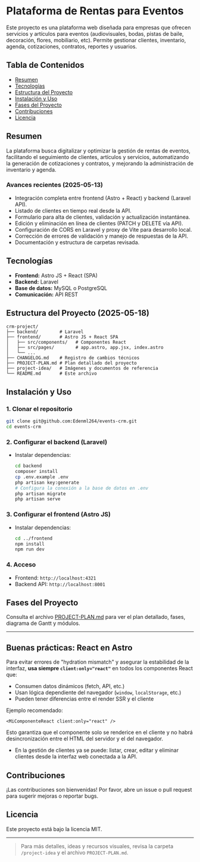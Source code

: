 # Plataforma de Rentas para Eventos

Este proyecto es una plataforma web diseñada para empresas que ofrecen servicios y artículos para eventos (audiovisuales, bodas, pistas de baile, decoración, flores, mobiliario, etc). Permite gestionar clientes, inventario, agenda, cotizaciones, contratos, reportes y usuarios.

## Tabla de Contenidos
- [Resumen](#resumen)
- [Tecnologías](#tecnologías)
- [Estructura del Proyecto](#estructura-del-proyecto)
- [Instalación y Uso](#instalación-y-uso)
- [Fases del Proyecto](#fases-del-proyecto)
- [Contribuciones](#contribuciones)
- [Licencia](#licencia)

## Resumen
La plataforma busca digitalizar y optimizar la gestión de rentas de eventos, facilitando el seguimiento de clientes, artículos y servicios, automatizando la generación de cotizaciones y contratos, y mejorando la administración de inventario y agenda.

### Avances recientes (2025-05-13)
- Integración completa entre frontend (Astro + React) y backend (Laravel API).
- Listado de clientes en tiempo real desde la API.
- Formulario para alta de clientes, validación y actualización instantánea.
- Edición y eliminación en línea de clientes (PATCH y DELETE vía API).
- Configuración de CORS en Laravel y proxy de Vite para desarrollo local.
- Corrección de errores de validación y manejo de respuestas de la API.
- Documentación y estructura de carpetas revisada.

## Tecnologías
- **Frontend:** Astro JS + React (SPA)
- **Backend:** Laravel
- **Base de datos:** MySQL o PostgreSQL
- **Comunicación:** API REST

## Estructura del Proyecto (2025-05-18)
```
crm-project/
├── backend/        # Laravel
├── frontend/       # Astro JS + React SPA
│   ├── src/components/   # Componentes React
│   ├── src/pages/        # app.astro, app.jsx, index.astro
│   └── ...
├── CHANGELOG.md    # Registro de cambios técnicos
├── PROJECT-PLAN.md # Plan detallado del proyecto
├── project-idea/   # Imágenes y documentos de referencia
└── README.md       # Este archivo
```

## Instalación y Uso

### 1. Clonar el repositorio
```bash
git clone git@github.com:Edenml264/events-crm.git
cd events-crm
```

### 2. Configurar el backend (Laravel)
- Instalar dependencias:
  ```bash
  cd backend
  composer install
  cp .env.example .env
  php artisan key:generate
  # Configura la conexión a la base de datos en .env
  php artisan migrate
  php artisan serve
  ```

### 3. Configurar el frontend (Astro JS)
- Instalar dependencias:
  ```bash
  cd ../frontend
  npm install
  npm run dev
  ```

### 4. Acceso
- Frontend: `http://localhost:4321`
- Backend API: `http://localhost:8001`

## Fases del Proyecto
Consulta el archivo [PROJECT-PLAN.md](./PROJECT-PLAN.md) para ver el plan detallado, fases, diagrama de Gantt y módulos.

---

## Buenas prácticas: React en Astro

Para evitar errores de "hydration mismatch" y asegurar la estabilidad de la interfaz, **usa siempre `client:only="react"`** en todos los componentes React que:
- Consumen datos dinámicos (fetch, API, etc.)
- Usan lógica dependiente del navegador (`window`, `localStorage`, etc.)
- Pueden tener diferencias entre el render SSR y el cliente

Ejemplo recomendado:
```astro
<MiComponenteReact client:only="react" />
```

Esto garantiza que el componente solo se renderice en el cliente y no habrá desincronización entre el HTML del servidor y el del navegador.

- En la gestión de clientes ya se puede: listar, crear, editar y eliminar clientes desde la interfaz web conectada a la API.

## Contribuciones
¡Las contribuciones son bienvenidas! Por favor, abre un issue o pull request para sugerir mejoras o reportar bugs.

## Licencia
Este proyecto está bajo la licencia MIT.

---

> Para más detalles, ideas y recursos visuales, revisa la carpeta `/project-idea` y el archivo `PROJECT-PLAN.md`.

